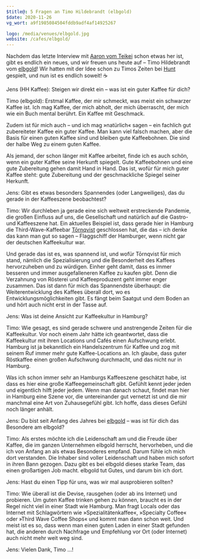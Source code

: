 ```yaml
---
$title@: 5 Fragen an Timo Hildebrandt (elbgold)
$date: 2020-11-26
vg_wort: a9f1985084504fddb9adf4af14925267

logo: /media/venues/elbgold.jpg
website: /cafes/elbgold/
---
```


Nachdem das letzte Interview mit [Aaron vom Teikei]([url('/content/posts/20200602.md')]) schon etwas her ist, gibt es endlich ein neues, und wir freuen uns heute auf – Timo Hildebrandt vom [elbgold]([url('/content/cafes/elbgold.md')])! Wir hatten mit der Idee schon zu Timos Zeiten bei [Hunt]([url('/content/cafes/hunt.md')]) gespielt, und nun ist es endlich soweit!&nbsp;☕️

Jens (HH Kaffee): Steigen wir direkt ein – was ist ein guter Kaffee für dich?

Timo (elbgold): Erstmal Kaffee, der mir schmeckt, was meist ein schwarzer Kaffee ist. Ich mag Kaffee, der mich abholt, der mich überrascht, der mich wie ein Buch mental berührt. Ein Kaffee mit Geschmack.

Zudem ist für mich auch – und ich mag »natürlich« sagen – ein fachlich gut zubereiteter Kaffee ein guter Kaffee. Man kann viel falsch machen, aber die Basis für einen guten Kaffee sind und bleiben gute Kaffeebohnen. Die sind der halbe Weg zu einem guten Kaffee.

Als jemand, der schon länger mit Kaffee arbeitet, finde ich es auch schön, wenn ein guter Kaffee seine Herkunft spiegelt. Gute Kaffeebohnen und eine gute Zubereitung gehen damit Hand in Hand. Das ist, wofür für mich guter Kaffee steht: gute Zubereitung und der geschmackliche Spiegel seiner Herkunft.

Jens: Gibt es etwas besonders Spannendes (oder Langweiliges), das du gerade in der Kaffeeszene beobachtest?

Timo: Wir durchleben ja gerade eine sich weltweit erstreckende Pandemie, die großen Einfluss auf uns, die Gesellschaft und natürlich auf die Gastro- und Kaffeeszene hat. Ein aktuelles Beispiel ist, dass gerade hier in Hamburg die Third-Wave-Kaffeebar [Tōrnqvist]([url('/content/cafes/tornqvist.md')]) geschlossen hat, die das – ich denke das kann man gut so sagen – Flaggschiff der Hamburger, wenn nicht gar der deutschen Kaffeekultur war.

Und gerade das ist es, was spannend ist, und wofür Tōrnqvist für mich stand, nämlich die Spezialisierung und die Besonderheit des Kaffees hervorzuheben und zu würdigen. Einher geht damit, dass es immer besseren und immer ausgefalleneren Kaffee zu kaufen gibt. Denn die Verzahnung von Rösterei und Kaffeeproduzent geht immer enger zusammen. Das ist dann für mich das Spannendste überhaupt: die Weiterentwicklung des Kaffees überall dort, wo es Entwicklungsmöglichkeiten gibt. Es fängt beim Saatgut und dem Boden an und hört auch nicht erst in der Tasse auf.

Jens: Was ist deine Ansicht zur Kaffeekultur in Hamburg?

Timo: Wie gesagt, es sind gerade schwere und anstrengende Zeiten für die Kaffeekultur. Vor noch einem Jahr hätte ich geantwortet, dass die Kaffeekultur mit ihren Locations und Cafés einen Aufschwung erlebt. Hamburg ist ja bekanntlich ein Handelszentrum für Kaffee und zog mit seinem Ruf immer mehr gute Kaffee-Locations an. Ich glaube, dass guter Röstkaffee einen großen Aufschwung durchmacht, und das nicht nur in Hamburg.

Was ich schon immer sehr an Hamburgs Kaffeeszene geschätzt habe, ist dass es hier eine große Kaffeegemeinschaft gibt. Gefühlt kennt jeder jeden und eigentlich hilft jeder jedem. Wenn man danach schaut, findet man hier in Hamburg eine Szene vor, die untereinander gut vernetzt ist und die mir manchmal eine Art von Zuhausegefühl gibt. Ich hoffe, dass dieses Gefühl noch länger anhält.
 
Jens: Du bist seit Anfang des Jahres bei [elbgold]([url('/content/cafes/elbgold.md')]) – was ist für dich das Besondere am elbgold?

Timo: Als erstes möchte ich die Leidenschaft am und die Freude über Kaffee, die im ganzen Unternehmen elbgold herrscht, hervorheben, und die ich von Anfang an als etwas Besonderes empfand. Darum fühle ich mich dort verstanden. Die Inhaber sind voller Leidenschaft und haben mich sofort in ihren Bann gezogen. Dazu gibt es bei elbgold dieses starke Team, das einen großartigen Job macht. elbgold tut Gutes, und darum bin ich dort.

Jens: Hast du einen Tipp für uns, was wir mal ausprobieren sollten?

Timo: Wie überall ist die Devise, rausgehen (oder ab ins Internet) und probieren. Um guten Kaffee trinken gehen zu können, braucht es in der Regel nicht viel in einer Stadt wie Hamburg. Man fragt Locals oder das Internet mit Schlagwörtern wie »Spezialitätenkaffee«, »Specialty Coffee« oder »Third Wave Coffee Shops« und kommt man dann schon weit. Und meist ist es so, dass wenn man einen guten Laden in einer Stadt gefunden hat, die anderen durch Nachfrage und Empfehlung vor Ort (oder Internet) auch nicht mehr weit weg sind.

Jens: Vielen Dank, Timo&nbsp;…!